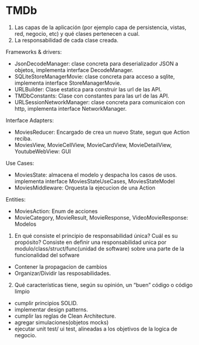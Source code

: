 # TMDb

1. Las capas de la aplicación (por ejemplo capa de persistencia, vistas, red, negocio, etc) y
qué clases pertenecen a cual.
2. La responsabilidad de cada clase creada.

Frameworks & drivers:
- JsonDecodeManager: clase concreta para deserializador JSON a objetos, implementa interface DecodeManager.
- SQLiteStoreManagerMovie: clase concreta para acceso a sqlite, implementa interface StoreManagerMovie.
- URLBuilder: Clase estatica para construir las url de las API.
- TMDbConstants: Clase con constantes para las url de las API.
- URLSessionNetworkManager: clase concreta para comunicaion con http, implementa interface NetworkManager.

Interface Adapters:
- MoviesReducer: Encargado de crea un nuevo State, segun que Action reciba.
- MoviesView, MovieCellView, MovieCardView, MovieDetailView, YoutubeWebView: GUI

Use Cases:
- MoviesState: almacena el modelo y despacha los casos de usos. implementa interface MoviesStateUseCases, MoviesStateModel
- MoviesMiddleware: Orquesta la ejecucion de una Action

Entities:
- MoviesAction: Enum de acciones
- MovieCategory, MovieResult, MovieResponse, VideoMovieResponse: Modelos


1. En qué consiste el principio de responsabilidad única? Cuál es su propósito?
Consiste en definir una responsabilidad unica por modulo/class/struct/func(unidad de software) sobre una parte de la funcionalidad del sofware
- Contener la propagacion de cambios
- Organizar/Dividir las resposabilidades.

2. Qué características tiene, según su opinión, un “buen” código o código limpio
- cumplir principios SOLID.
- implementar design patterns.
- cumplir las reglas de Clean Architecture.
- agregar simulaciones(objetos mocks)
- ejecutar unit test/ ui test, alineadas a los objetivos de la logica de negocio.
